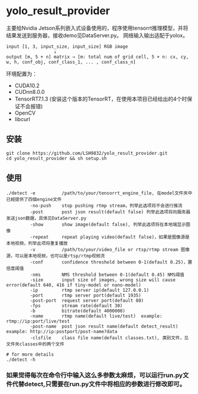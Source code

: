 # yolo_result_provider

主要给Nvidia Jetson系列嵌入式设备使用的，程序使用tensorrt推理模型，并将结果发送到服务器，接收demo见DataServer.py。
网络输入输出适配于yolox。

```
input [1, 3, input_size, input_size] RGB image
                  ↓
output [m, 5 + n] matrix → [m: total num of grid cell, 5 + n: cx, cy, w, h, conf_obj, conf_class_1, ... , conf_class_n]
```

环境配置为：

- CUDA10.2
- CUDnn8.0.0
- TensorRT7.1.3 (安装这个版本的TensorRT，在使用本项目已经给出的4个时保证不会报错)
- OpenCV
- libcurl

## 安装
```
git clone https://github.com/LSH9832/yolo_result_provider.git
cd yolo_result_provider && sh setup.sh
```

## 使用
```
./detect -e          /path/to/your/tensorrt_engine_file, 在model文件夾中已經提供了四個engine文件
         -no-push    stop pushing rtmp stream，列举此选项将不会进行推流
         -post       post json result(default false) 列举此选项将向服务器发送json数据，具体见DataServer.py
         -show       show image(default false), 列举此选项将在本地端显示图像
         -repeat     repeat playing video(default false)，如果是图像源是本地视频，列举此项将重复播放
         -v          /path/to/your/video_file or rtsp/rtmp stream 图像源，可以是本地视频，也可以是rtsp/rtmp视频流
         -conf       confidence threshold between 0-1(default 0.25)，置信度阈值
         -nms        NMS threshold between 0-1(default 0.45) NMS阈值
         -size       input size of images, wrong size will cause error(default 640, 416 if tiny-model or nano-model)
         -ip         rtmp server ip(default 127.0.0.1)
         -port       rtmp server port(default 1935)
         -post-port  request server port(default 80)
         -fps        stream rate(default 30)
         -b          bitrate(default 4000000)
         -name       rtmp name(default live/test)  example: rtmp://ip:port/live/test
         -post-name  post json result name(default detect_result) example: http://ip:postport/post-name?data
         -clsfile    class file name(default classes.txt), 类别文件，见文件夾classes中的两个文件

# for more details
./detect -h
```
### 如果觉得每次在命令行中输入这么多参数太麻烦，可以运行run.py文件代替detect,只需要在run.py文件中将相应的参数进行修改即可。
